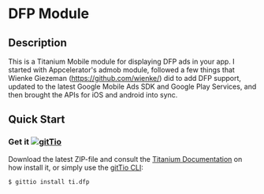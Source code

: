 # DFP Module

## Description

This is a Titanium Mobile module for displaying DFP ads in your app.  I started with Appcelerator's admob module, followed a few things that Wienke Giezeman (https://github.com/wienke/) did to add DFP support, updated to the latest Google Mobile Ads SDK and Google Play Services, and then brought the APIs for iOS and android into sync.

## Quick Start

### Get it [![gitTio](http://gitt.io/badge.png)](http://gitt.io/component/ti.dfp)
Download the latest ZIP-file and consult the [Titanium Documentation](http://docs.appcelerator.com/titanium/latest/#!/guide/Using_a_Module) on how install it, or simply use the [gitTio CLI](http://gitt.io/cli):

`$ gittio install ti.dfp`
